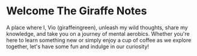 # Welcome The Giraffe Notes
 A place where I, Vio (giraffeingreen), unleash my wild thoughts, share my knowledge, and take you on a journey of mental aerobics. Whether you're here to learn something new or simply enjoy a cup of coffee as we explore together, let's have some fun and indulge in our curiosity!

```{tableofcontents}
```
